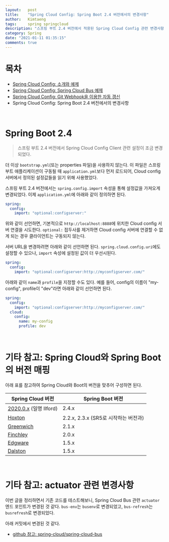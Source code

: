 ```yaml
---
layout:   post
title:    "Spring Cloud Config: Spring Boot 2.4 버전에서의 변경사항"
author:   Kimtaeng
tags: 	  spring springcloud
description: "스프링 부트 2.4 버전에서 적용된 Spring Cloud Config 관련 변경사항"
category: Spring
date: "2021-01-11 01:35:15"
comments: true
---
```


# 목차
- <a href="/post/introduction-to-spring-cloud-config">Spring Cloud Config: 소개와 예제</a>
- <a href="/post/spring-cloud-bus-example">Spring Cloud Config: Spring Cloud Bus 예제</a>
- <a href="/post/spring-cloud-config-using-git-webhook-to-auto-refresh">Spring Cloud Config: Git Webhook을 이용한 자동 갱신</a>
- Spring Cloud Config: Spring Boot 2.4 버전에서의 변경사항

<br>

# Spring Boot 2.4
> 스프링 부트 2.4 버전에서 Spring Cloud Config Client 관련 설정이 조금 변경되었다.

더 이상 `bootstrap.yml`(또는 properties 파일)을 사용하지 않는다. 이 파일은 스프링 부트 애플리케이션이 구동될 때 `application.yml`보다
먼저 로드되어, Cloud config 서버에서 정의된 설정값들을 읽기 위해 사용했었다.

스프링 부트 2.4 버전에서는 `spring.config.import` 속성을 통해 설정값을 가져오게 변경되었다.
이제 `application.yml`에 아래와 같이 정의하면 된다.

```yaml
spring:
  config:
    import: "optional:configserver:"
```

위와 같이 선언하면, 기본적으로 `http://localhost:8888`에 위치한 Cloud config 서버 연결을 시도한다.
`optional:` 접두사를 제거하면 Cloud config 서버에 연결할 수 없게 되는 경우 클라이언트는 구동되지 않는다.

서버 URL을 변경하려면 아래와 같이 선언하면 된다.
`spring.cloud.config.uri`에도 설정할 수 있으나, `import` 속성에 설정된 값이 더 우선시된다.

```yaml
spring:
  config:
    import: "optional:configserver:http://myconfigserver.com/"
```

아래와 같이 `name`과 `profile`을 지정할 수도 있다. 예를 들어, config의 이름이 "my-config", profile이 "dev"라면 아래와 같이 선언하면 된다.

```yaml
spring:
  config:
    import: "optional:configserver:http://myconfigserver.com/"
  cloud:
    config:
      name: my-config
      profile: dev
```
<br>

# 기타 참고: Spring Cloud와 Spring Boot의 버전 매핑
아래 표를 참고하여 Spring Cloud와 Boot의 버전을 맞추어 구성하면 된다.

| Spring Cloud 버전 | Spring Boot 버전 |
| -- | -- |
<a href="https://github.com/spring-cloud/spring-cloud-release/wiki/Spring-Cloud-2020.0-Release-Notes" target="_blank" rel="nofollow">2020.0.x</a> (일명 Ilford) | 2.4.x
<a href="https://github.com/spring-cloud/spring-cloud-release/wiki/Spring-Cloud-Hoxton-Release-Notes" target="_blank" rel="nofollow">Hoxton</a> | 2.2.x, 2.3.x (SR5로 시작하는 버전과)
<a href="https://github.com/spring-projects/spring-cloud/wiki/Spring-Cloud-Greenwich-Release-Notes" target="_blank" rel="nofollow">Greenwich</a> | 2.1.x
<a href="https://github.com/spring-projects/spring-cloud/wiki/Spring-Cloud-Finchley-Release-Notes" target="_blank" rel="nofollow">Finchley</a> | 2.0.x
<a href="https://github.com/spring-projects/spring-cloud/wiki/Spring-Cloud-Edgware-Release-Notes" target="_blank" rel="nofollow">Edgware</a> | 1.5.x
<a href="https://github.com/spring-projects/spring-cloud/wiki/Spring-Cloud-Dalston-Release-Notes" target="_blank" rel="nofollow">Dalston</a> | 1.5.x

<br>

# 기타 참고: actuator 관련 변경사항
이번 글을 정리하면서 기존 코드를 테스트해보니, Spring Cloud Bus 관련 `actuator` 엔드 포인트가 변경된 것 같다.
`bus-env`는 `busenv`로 변경되었고, `bus-refresh`는 `busrefresh`로 변경되었다.

아래 커밋에서 변경된 것 같다.

- <a href="https://github.com/spring-cloud/spring-cloud-bus/commit/aa817ea36c2807130e8c376f62bf95fe92a7ef3a#diff-fa153554fcd4f4975d24decc84fe5412878285e1e9f761cf506671b2d42b7ca4"
target="_blank" rel="nofollow">github 참고: spring-cloud/spring-cloud-bus</a>